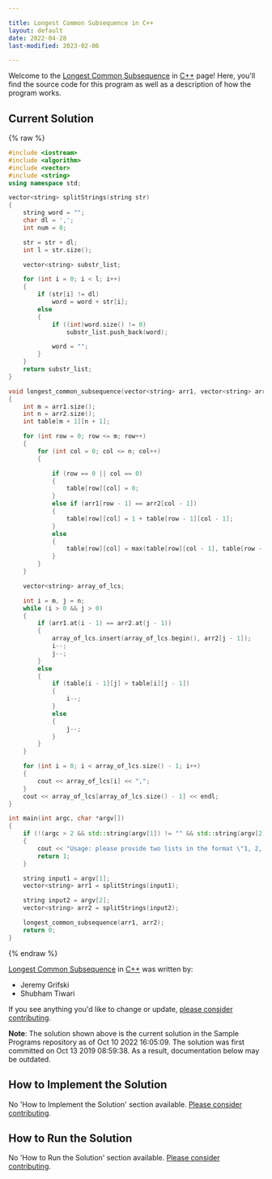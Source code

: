 ```yaml
---

title: Longest Common Subsequence in C++
layout: default
date: 2022-04-28
last-modified: 2023-02-06

---
```


Welcome to the [Longest Common Subsequence](https://sampleprograms.io/projects/longest-common-subsequence) in [C++](https://sampleprograms.io/languages/c-plus-plus) page! Here, you'll find the source code for this program as well as a description of how the program works.

## Current Solution

{% raw %}

```c++
#include <iostream>
#include <algorithm>
#include <vector>
#include <string>
using namespace std;

vector<string> splitStrings(string str)
{
	string word = "";
	char dl = ',';
	int num = 0;

	str = str + dl;
	int l = str.size();

	vector<string> substr_list;

	for (int i = 0; i < l; i++)
	{
		if (str[i] != dl)
			word = word + str[i];
		else
		{
			if ((int)word.size() != 0)
				substr_list.push_back(word);

			word = "";
		}
	}
	return substr_list;
}

void longest_common_subsequence(vector<string> arr1, vector<string> arr2)
{
	int m = arr1.size();
	int n = arr2.size();
	int table[m + 1][n + 1];

	for (int row = 0; row <= m; row++)
	{
		for (int col = 0; col <= n; col++)
		{

			if (row == 0 || col == 0)
			{
				table[row][col] = 0;
			}
			else if (arr1[row - 1] == arr2[col - 1])
			{
				table[row][col] = 1 + table[row - 1][col - 1];
			}
			else
			{
				table[row][col] = max(table[row][col - 1], table[row - 1][col]);
			}
		}
	}

	vector<string> array_of_lcs;

	int i = m, j = n;
	while (i > 0 && j > 0)
	{
		if (arr1.at(i - 1) == arr2.at(j - 1))
		{
			array_of_lcs.insert(array_of_lcs.begin(), arr2[j - 1]);
			i--;
			j--;
		}
		else
		{
			if (table[i - 1][j] > table[i][j - 1])
			{
				i--;
			}
			else
			{
				j--;
			}
		}
	}

	for (int i = 0; i < array_of_lcs.size() - 1; i++)
	{
		cout << array_of_lcs[i] << ",";
	}
	cout << array_of_lcs[array_of_lcs.size() - 1] << endl;
}

int main(int argc, char *argv[])
{
	if (!(argc > 2 && std::string(argv[1]) != "" && std::string(argv[2]) != ""))
	{
		cout << "Usage: please provide two lists in the format \"1, 2, 3, 4, 5\"" << endl;
		return 1;
	}

	string input1 = argv[1];
	vector<string> arr1 = splitStrings(input1);

	string input2 = argv[2];
	vector<string> arr2 = splitStrings(input2);

	longest_common_subsequence(arr1, arr2);
	return 0;
}
```

{% endraw %}

[Longest Common Subsequence](https://sampleprograms.io/projects/longest-common-subsequence) in [C++](https://sampleprograms.io/languages/c-plus-plus) was written by:

- Jeremy Grifski
- Shubham Tiwari

If you see anything you'd like to change or update, [please consider contributing](https://github.com/TheRenegadeCoder/sample-programs).

**Note**: The solution shown above is the current solution in the Sample Programs repository as of Oct 10 2022 16:05:09. The solution was first committed on Oct 13 2019 08:59:38. As a result, documentation below may be outdated.

## How to Implement the Solution

No 'How to Implement the Solution' section available. [Please consider contributing](https://github.com/TheRenegadeCoder/sample-programs-website).

## How to Run the Solution

No 'How to Run the Solution' section available. [Please consider contributing](https://github.com/TheRenegadeCoder/sample-programs-website).